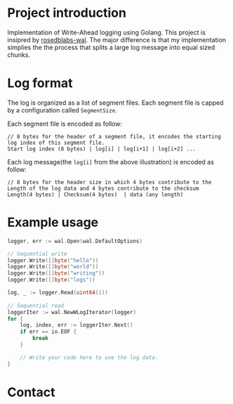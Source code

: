 # Project introduction
Implementation of Write-Ahead logging using Golang. This project is insipred by [rosedblabs-wal](https://github.com/rosedblabs/wal). The major difference is that my implementation simplies the the process that splits a large log message into equal sized chunks.

# Log format
The log is organized as a list of segment files. Each segment file is capped by a configuration called `SegmentSize`.

Each segment file is encoded as follow:
```
// 8 bytes for the header of a segment file, it encodes the starting log index of this segment file.
Start log index (8 bytes) | log[i] | log[i+1] | log[i+2] ...
```

Each log message(the `log[i]` from the above illustration) is encoded as follow:
```
// 8 bytes for the header size in which 4 bytes contribute to the Length of the log data and 4 bytes contribute to the checksum
Length(4 bytes) | Checksum(4 bytes)  | data (any length)
```

# Example usage
```go
logger, err := wal.Open(wal.DefaultOptions)

// Sequential write
logger.Write([]byte("hello"))
logger.Write([]byte("world"))
logger.Write([]byte("writing"))
logger.Write([]byte("logs"))

log, _ := logger.Read(uint64(1))
	
// Sequential read
loggerIter := wal.NewWLogIterator(logger)
for {
	log, index, err := loggerIter.Next()
	if err == io.EOF {
		break
	}

    // Write your code here to use the log data.
}
```

# Contact
